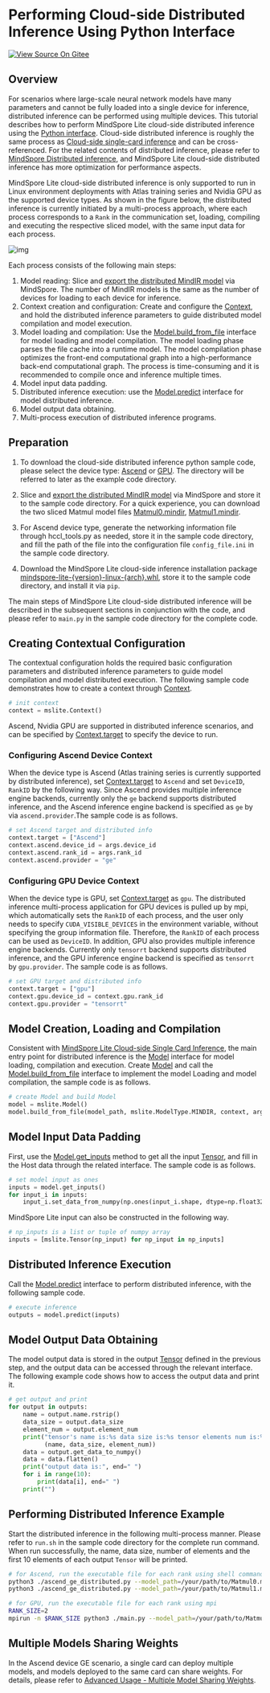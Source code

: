 # Performing Cloud-side Distributed Inference Using Python Interface

[![View Source On Gitee](https://mindspore-website.obs.cn-north-4.myhuaweicloud.com/website-images/r2.3.0/resource/_static/logo_source_en.svg)](https://gitee.com/mindspore/docs/blob/r2.3.0/docs/lite/docs/source_en/use/cloud_infer/runtime_distributed_python.md)

## Overview

For scenarios where large-scale neural network models have many parameters and cannot be fully loaded into a single device for inference, distributed inference can be performed using multiple devices. This tutorial describes how to perform MindSpore Lite cloud-side distributed inference using the [Python interface](https://www.mindspore.cn/lite/api/en/r2.3.0/mindspore_lite.html). Cloud-side distributed inference is roughly the same process as [Cloud-side single-card inference](https://www.mindspore.cn/lite/docs/en/r2.3.0/use/cloud_infer/runtime_python.html) and can be cross-referenced. For the related contents of distributed inference, please refer to [MindSpore Distributed inference](https://www.mindspore.cn/tutorials/experts/en/r2.3.0/parallel/model_loading.html#inference), and MindSpore Lite cloud-side distributed inference has more optimization for performance aspects.

MindSpore Lite cloud-side distributed inference is only supported to run in Linux environment deployments with Atlas training series and Nvidia GPU as the supported device types. As shown in the figure below, the distributed inference is currently initiated by a multi-process approach, where each process corresponds to a `Rank` in the communication set, loading, compiling and executing the respective sliced model, with the same input data for each process.

![img](https://mindspore-website.obs.cn-north-4.myhuaweicloud.com/website-images/r2.3.0/docs/lite/docs/source_zh_cn/use/cloud_infer/images/lite_runtime_distributed.png)

Each process consists of the following main steps:

1. Model reading: Slice and [export the distributed MindIR model](https://www.mindspore.cn/tutorials/experts/en/r2.3.0/parallel/model_loading.html#exporting-mindir-files-in-the-distributed-scenario) via MindSpore. The number of MindIR models is the same as the number of devices for loading to each device for inference.
2. Context creation and configuration: Create and configure the [Context](https://www.mindspore.cn/lite/api/en/r2.3.0/mindspore_lite/mindspore_lite.Context.html#mindspore_lite.Context), and hold the distributed inference parameters to guide distributed model compilation and model execution.
3. Model loading and compilation: Use the [Model.build_from_file](https://www.mindspore.cn/lite/api/en/r2.3.0/mindspore_lite/mindspore_lite.Model.html#mindspore_lite.Model.build_from_file) interface for model loading and model compilation. The model loading phase parses the file cache into a runtime model. The model compilation phase optimizes the front-end computational graph into a high-performance back-end computational graph. The process is time-consuming and it is recommended to compile once and inference multiple times.
4. Model input data padding.
5. Distributed inference execution: use the [Model.predict](https://www.mindspore.cn/lite/api/en/r2.3.0/mindspore_lite/mindspore_lite.Model.html#mindspore_lite.Model.predict) interface for model distributed inference.
6. Model output data obtaining.
7. Multi-process execution of distributed inference programs.

## Preparation

1. To download the cloud-side distributed inference python sample code, please select the device type: [Ascend](https://gitee.com/mindspore/mindspore/tree/v2.3.0/mindspore/lite/examples/cloud_infer/ascend_ge_distributed_cpp) or [GPU](https://gitee.com/mindspore/mindspore/tree/v2.3.0/mindspore/lite/examples/cloud_infer/gpu_trt_distributed_cpp). The directory will be referred to later as the example code directory.

2. Slice and [export the distributed MindIR model](https://www.mindspore.cn/tutorials/experts/en/r2.3.0/parallel/model_loading.html#exporting-mindir-files-in-the-distributed-scenario) via MindSpore and store it to the sample code directory. For a quick experience, you can download the two sliced Matmul model files [Matmul0.mindir](https://download.mindspore.cn/model_zoo/official/lite/quick_start/Matmul0.mindir), [Matmul1.mindir](https://download.mindspore.cn/model_zoo/official/lite/quick_start/Matmul1.mindir).

3. For Ascend device type, generate the networking information file through hccl_tools.py as needed, store it in the sample code directory, and fill the path of the file into the configuration file `config_file.ini` in the sample code directory.

4. Download the MindSpore Lite cloud-side inference installation package [mindspore-lite-{version}-linux-{arch}.whl](https://www.mindspore.cn/lite/docs/en/r2.3.0/use/downloads.html), store it to the sample code directory, and install it via `pip`.

The main steps of MindSpore Lite cloud-side distributed inference will be described in the subsequent sections in conjunction with the code, and please refer to `main.py` in the sample code directory for the complete code.

## Creating Contextual Configuration

The contextual configuration holds the required basic configuration parameters and distributed inference parameters to guide model compilation and model distributed execution. The following sample code demonstrates how to create a context through [Context](https://www.mindspore.cn/lite/api/en/r2.3.0/mindspore_lite/mindspore_lite.Context.html#mindspore_lite.Context).

```python
# init context
context = mslite.Context()
```

Ascend, Nvidia GPU are supported in distributed inference scenarios, and can be specified by [Context.target](https://www.mindspore.cn/lite/api/en/r2.3.0/mindspore_lite/mindspore_lite.Context.html#mindspore_lite.Context.target) to specify the device to run.

### Configuring Ascend Device Context

When the device type is Ascend (Atlas training series is currently supported by distributed inference), set [Context.target](https://www.mindspore.cn/lite/api/en/r2.3.0/mindspore_lite/mindspore_lite.Context.html#mindspore_lite.Context.target) to `Ascend` and set `DeviceID`, `RankID` by the following way. Since Ascend provides multiple inference engine backends, currently only the `ge` backend supports distributed inference, and the Ascend inference engine backend is specified as `ge` by via `ascend.provider`.The sample code is as follows.

```python
# set Ascend target and distributed info
context.target = ["Ascend"]
context.ascend.device_id = args.device_id
context.ascend.rank_id = args.rank_id
context.ascend.provider = "ge"
```

### Configuring GPU Device Context

When the device type is GPU, set [Context.target](https://www.mindspore.cn/lite/api/en/r2.3.0/mindspore_lite/mindspore_lite.Context.html#mindspore_lite.Context.target) as `gpu`. The distributed inference multi-process application for GPU devices is pulled up by mpi, which automatically sets the `RankID` of each process, and the user only needs to specify `CUDA_VISIBLE_DEVICES` in the environment variable, without specifying the group information file. Therefore, the `RankID` of each process can be used as `DeviceID`. In addition, GPU also provides multiple inference engine backends. Currently only `tensorrt` backend supports distributed inference, and the GPU inference engine backend is specified as `tensorrt` by `gpu.provider`. The sample code is as follows.

```python
# set GPU target and distributed info
context.target = ["gpu"]
context.gpu.device_id = context.gpu.rank_id
context.gpu.provider = "tensorrt"
```

## Model Creation, Loading and Compilation

Consistent with [MindSpore Lite Cloud-side Single Card Inference](https://www.mindspore.cn/lite/docs/en/r2.3.0/use/cloud_infer/runtime_cpp.html), the main entry point for distributed inference is the [Model](https://www.mindspore.cn/lite/api/en/r2.3.0/generate/classmindspore_Model.html) interface for model loading, compilation and execution. Create [Model](https://www.mindspore.cn/lite/api/en/r2.3.0/mindspore_lite/mindspore_lite.Model.html#mindspore_lite.Model) and call the [Model.build_from_file](https://www.mindspore.cn/lite/api/en/r2.3.0/mindspore_lite/mindspore_lite.Model.html#mindspore_lite.Model.build_from_file) interface to implement the model Loading and model compilation, the sample code is as follows.

```python
# create Model and build Model
model = mslite.Model()
model.build_from_file(model_path, mslite.ModelType.MINDIR, context, args.config_file)
```

## Model Input Data Padding

First, use the [Model.get_inputs](https://www.mindspore.cn/lite/api/en/r2.3.0/mindspore_lite/mindspore_lite.Model.html#mindspore_lite.Model.get_inputs) method to get all the input [Tensor](https://www.mindspore.cn/lite/api/en/r2.3.0/mindspore_lite/mindspore_lite.Tensor.html#mindspore_lite.Tensor), and fill in the Host data through the related interface. The sample code is as follows.

```python
# set model input as ones
inputs = model.get_inputs()
for input_i in inputs:
    input_i.set_data_from_numpy(np.ones(input_i.shape, dtype=np.float32))
```

MindSpore Lite input can also be constructed in the following way.

```python
# np_inputs is a list or tuple of numpy array
inputs = [mslite.Tensor(np_input) for np_input in np_inputs]
```

## Distributed Inference Execution

Call the [Model.predict](https://www.mindspore.cn/lite/api/en/r2.3.0/generate/classmindspore_Model.html) interface to perform distributed inference, with the following sample code.

```python
# execute inference
outputs = model.predict(inputs)
```

## Model Output Data Obtaining

The model output data is stored in the output [Tensor](https://www.mindspore.cn/lite/api/en/r2.3.0/mindspore_lite/mindspore_lite.Tensor.html#mindspore_lite.Tensor) defined in the previous step, and the output data can be accessed through the relevant interface. The following example code shows how to access the output data and print it.

```python
# get output and print
for output in outputs:
    name = output.name.rstrip()
    data_size = output.data_size
    element_num = output.element_num
    print("tensor's name is:%s data size is:%s tensor elements num is:%s" %
          (name, data_size, element_num))
    data = output.get_data_to_numpy()
    data = data.flatten()
    print("output data is:", end=" ")
    for i in range(10):
        print(data[i], end=" ")
    print("")
```

## Performing Distributed Inference Example

Start the distributed inference in the following multi-process manner. Please refer to `run.sh` in the sample code directory for the complete run command. When run successfully, the name, data size, number of elements and the first 10 elements of each output `Tensor` will be printed.

```bash
# for Ascend, run the executable file for each rank using shell commands
python3 ./ascend_ge_distributed.py --model_path=/your/path/to/Matmul0.mindir --device_id=0 --rank_id=0 --config_file=./config_file.ini &
python3 ./ascend_ge_distributed.py --model_path=/your/path/to/Matmul1.mindir --device_id=1 --rank_id=1 --config_file=./config_file.ini

# for GPU, run the executable file for each rank using mpi
RANK_SIZE=2
mpirun -n $RANK_SIZE python3 ./main.py --model_path=/your/path/to/Matmul.mindir
```

## Multiple Models Sharing Weights

In the Ascend device GE scenario, a single card can deploy multiple models, and models deployed to the same card can share weights. For details, please refer to [Advanced Usage - Multiple Model Sharing Weights](https://www.mindspore.cn/lite/docs/en/r2.3.0/use/cloud_infer/runtime_cpp.html#multiple-models-sharing-weights).
